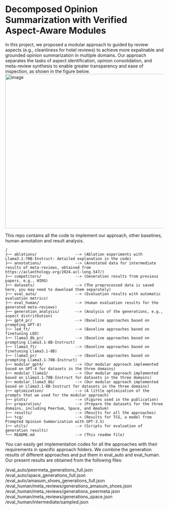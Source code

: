 # Decomposed Opinion Summarization with Verified Aspect-Aware Modules

In this project, we proposed a modular approach to guided by review aspects (e.g., cleanliness for hotel reviews) to achieve more expalinable and grounded opinion summarization in multiple domains.
Our approach separates the tasks of aspect identification, opinion consolidation, and meta-review synthesis to enable greater transparency and ease of inspection, as shown in the figure below.
<img width="967" height="491" alt="image" src="https://github.com/user-attachments/assets/26b54652-c2a9-4e0f-981e-eac5937bec4a" />

This repo contains all the code to implement our approach, other baselines, human annotation and result analysis.
```
/
├── ablations/                 --> (Ablation experiments with Llama3.1-70B-Instruct: detailed explanation in the code)
├── annotations/               --> (Annotated data for intermediate results of meta-reviews, obtained from https://aclanthology.org/2024.acl-long.547/)
├── competitors/               --> (Generation results from previous papers, e.g., HIRO)
├── datasets/                  --> (The preprocessed data is saved here, you may need to download them separately)
├── eval_auto/                 --> (Evaluation results with automatic evaluation metrics)
├── eval_human/                --> (Human evaluation results for the generated meta-reviews)
├── generation_analysis/       --> (Analysis of the generations, e.g., aspect distritbution)   
├── gpt4_pr/                   --> (Baseline approaches based on prompting GPT-4)
├── led_ft/                    --> (Baseline approaches based on finetuning LED)
├── llama3_8b_pr/              --> (Baseline approaches based on prompting Llama3.1-8B-Instruct)
├── llama3_ft/                 --> (Baseline approaches based on finetuning Llama3.1-8B)
├── llama3_pr/                 --> (Baseline approaches based on prompting Llama3.1-70B-Instruct)
├── modular_gpt4/              --> (Our modular approach implemented based on GPT-4 for datasets in the three domains)
├── modular_llama3/            --> (Our modular approach implemented based on Llama3.1-70B-Instruct for datasets in the three domains)
├── modular_llama3_8b/         --> (Our modular approach implemented based on Llama3.1-8B-Instruct for datasets in the three domains)
├── optimization/              --> (A little optimization of the prompts that we used for the modular approach)
├── plots/                     --> (Figures used in the publication)
├── preparation/               --> (Prepare the datasets for the three domains, including PeerSum, Space, and AmaSum)
├── results/                   --> (Results for all the approaches)
├── tcg/                       --> (Results for TCG, a model from Prompted Opinion Summarization with GPT-3.5)
├── utils/                     --> (Scripts for evaluation of generation results)
└── README.md                  --> (This readme file)
```
You can easily get implementation codes for all the approaches with their requirements in specific approach folders. We combine the generation results of different approaches and put them in eval_auto and eval_human. 
Our present results are obtained from the following files:

/eval_auto/peermeta_generations_full.json
/eval_auto/space_generations_full.json
/eval_auto/amasum_shoes_generations_full.json
/eval_human/meta_reviews/generations_amasum_shoes.json
/eval_human/meta_reviews/generations_peermeta.json
/eval_human/meta_reviews/generations_space.json
/eval_human/intermediate/sampled.json
